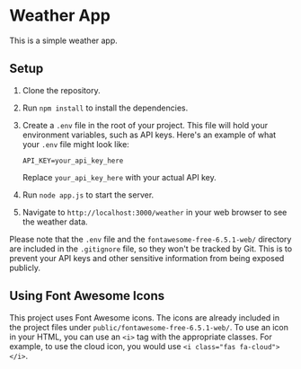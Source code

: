 # Weather App

This is a simple weather app.

## Setup

1. Clone the repository.
2. Run `npm install` to install the dependencies.
3. Create a `.env` file in the root of your project. This file will hold your environment variables, such as API keys. Here's an example of what your `.env` file might look like:

    ```
    API_KEY=your_api_key_here
    ```

    Replace `your_api_key_here` with your actual API key. 

4. Run `node app.js` to start the server.
5. Navigate to `http://localhost:3000/weather` in your web browser to see the weather data.

Please note that the `.env` file and the `fontawesome-free-6.5.1-web/` directory are included in the `.gitignore` file, so they won't be tracked by Git. This is to prevent your API keys and other sensitive information from being exposed publicly.

## Using Font Awesome Icons

This project uses Font Awesome icons. The icons are already included in the project files under `public/fontawesome-free-6.5.1-web/`. To use an icon in your HTML, you can use an `<i>` tag with the appropriate classes. For example, to use the cloud icon, you would use `<i class="fas fa-cloud"></i>`.
